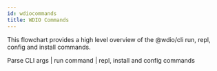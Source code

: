 ```yaml
---
id: wdiocommands
title: WDIO Commands
---
```

This flowchart provides a high level overview of the @wdio/cli run, repl, config and install commands.
<div>
    <div class="flowcharttogglemenu">
        <a class="flowcharttogglelink" onclick="createFlowChart(parseCLIARGS)">Parse CLI args</a>
        <span>|</span>
        <a class="flowcharttogglelink" onclick="createFlowChart(runRepl)">run command</a>
        <span>|</span>
        <a class="flowcharttogglelink" onclick="createFlowChart(installConfig)">repl, install and config commands</a>
    </div>
    <div id="flowChartGraphDivContainer"></div>
</div>
<script src="https://unpkg.com/mermaid@8.4.3/dist/mermaid.min.js"></script>
<script src="/js/flowchart.js"></script>
<script>
    var parseCLIARGS = `graph TD
        STARTWDIO(Execute wdio or wdio run)-->
        PARSECLIARGS[Parse CLI args]
        PARSECLIARGS-->HELPSWITCH["wdio command --help"]-->
        COMMANDINCLUDED{"Command<br>included?"}
        COMMANDINCLUDED-->|Yes|PRINTCMDHELP[Print command help text]
        COMMANDINCLUDED-->|No|PRINTWDIOHELP[Print wdio help]
        PARSECLIARGS-->CONFIGCMD[config]-->
        RUNCONFIG[Run config<br>command code]
        PARSECLIARGS-->REPL[repl]-->
        RUNREPL[Run repl<br>command code]
        PARSECLIARGS-->INSTALL[install]-->
        RUNINSTALL[Run install code]
        PARSECLIARGS-->RUN[run]-->
        LAUNCHRUNNER[Launch test runner]
    `;
    var runRepl = `graph TD
        LAUNCHTESTRUNNER2("Launch test runner by calling<br>the @wdio/cli:index run")-->
        CALLRUNCMDHANDLER["Call @wdio/cli/commands:run launcher()"]-->
        INSTANTIATELAUNCHER["Create @wdio/cli:launcher instance<br>1) Set log level<br>2) Worker count equals number<br>of specs * caps array length<br>3)Create a new runnner instance<br>using @wdio/utils:initialisePlugin<br>4. Create CLI Interface instance.<br>5. Setup interface job:start,<br>job:end event listeners"]-->
        CALLLAUNCHERINSTANCERUN("Call @wdio/cli:launcher run()")-->
        INITLAUNCHERINSTANCE["Create instance of all services<br>listed in the config services property."]-->
        INIT["Run pre-test tasks for runner plugins<br>by calling the runner's initialise() method."]-->
        CONFIGONPREPAREHOOK["Run the wdio.conf.js onPrepare hook"]-->
        SERVICESONPREPAREHOOK["Run the services onPrepare hook<br>e.g. start selenium server."]-->
        RUNMODE["Call @wdio/cli:launcher runMode()."]-->
        RUNMODEPROMISERESOLVED{"runMode() promise resolve?"}
        RUNMODEPROMISERESOLVED-->|No|SCHEDULE["In @wdio/cli:launcher runMode()<br>create a spec execution schedule."]-->
        RUNSPECS["Start test execution by calling<br>@wdio/cli:launcher runSpecs()."]-->
        CREATEWORKERS["Create a new test instance (worker process) by<br>calling @wdio/cli:launcher runSpecs().<br> <br>Call @wdio/cli:launcher startInstance()<br>to create a new worker instance.<br> <br>See Create Worker Process and Test<br>Execution flowcharts for<br>more information on this process."]-->
        ISNUMBERINSTANCESSPECSZERO{"Is number of worker<br>processes less than<br>  config maxInstances?"}
        ISNUMBERINSTANCESSPECSZERO-->|Yes|CREATEWORKERS
        ISNUMBERINSTANCESSPECSZERO-->|No|SCHEDULELOOP["When number of running instances and<br>number of specs is zero, exit runSpecs()."]-->ENDRUNMODE
        RUNMODEPROMISERESOLVED-->|Yes|ENDRUNMODE["Pass control back to<br>@wdio/cli:launcher run()."]-->
        ONCOMPLETEHOOKS[Run service and config onComplete hooks.]-->
        INTERFACEFINALISE["Call @wdio/cli interface.js finalise() method. This method prints the test results<br>and summary using data from the repoter packages."]-->
        EXIT(Shutdown runner, end test process.)
    `;
    var installConfig = `graph TD
        INSTALLCOMMAND[install]-->
        TYPENAMESUPPORTED{Is type and name<br>supported?}
        TYPENAMESUPPORTED-->|No|ERROR[Throw error message]
        TYPENAMESUPPORTED-->|Yes|INSTALLPACKAGE[Install package]
        INSTALLPACKAGE-->ADDSERVICEREPORTER[Add services and<br>reporters to wdio.conf.js]
        CONFIGCOMMAND[config]-->
        EXECUTEWIZARD[Execute setup wizard]-->
        QUESTIONNAIRE[Run questionaire, store<br>answers package variables.]-->
        SYNCMODE{executionMode<br>       is sync?}
        SYNCMODE-->|Yes|INSTALLWDIOSYNC["Install<br>@wdio/sync"]
        INSTALLWDIOSYNC-->YARNCHECK["If --yarn, Install packages using<br>yarn, otherwise use npm"]
        SYNCMODE-->|No|ASYNCMODE["Do not install<br>@wdio/sync"]
        YARNCHECK-->CREATEWDIOCONFIG["Create wdio.conf.js"]
        ASYNCMODE-->YARNCHECK
        REPLCOMMAND[repl]-->
        CREATESESSION[Create a new Webdriver session<br>using webdriverio remote]-->
        ADDGLOBALS["Add browser, $, and $$<br>to global scope"]-->
        LOADREPL[Load the REPL by calling the<br>WebdriverIO debug command]-->
        EXITREPL[Exit when REPL closed]
    `;
    (function() {
        createFlowChart(parseCLIARGS);
    })();
</script>
